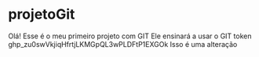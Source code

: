 # projetoGit
Olá! Esse é o meu primeiro projeto com GIT
Ele ensinará a usar o GIT
token 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
Isso é uma alteração
